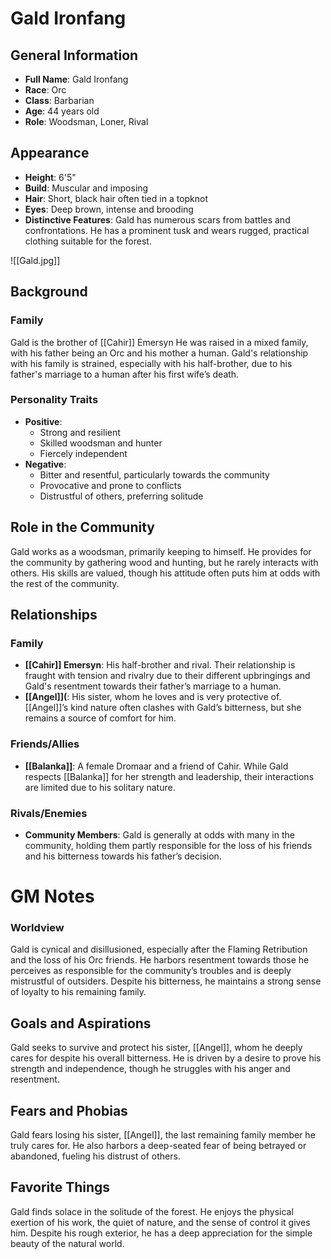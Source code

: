 # Gald Ironfang

## General Information
- **Full Name**: Gald Ironfang
- **Race**: Orc
- **Class**: Barbarian
- **Age**: 44 years old
- **Role**: Woodsman, Loner, Rival

## Appearance
- **Height**: 6'5"
- **Build**: Muscular and imposing
- **Hair**: Short, black hair often tied in a topknot
- **Eyes**: Deep brown, intense and brooding
- **Distinctive Features**: Gald has numerous scars from battles and confrontations. He has a prominent tusk and wears rugged, practical clothing suitable for the forest.

![[Gald.jpg]]

## Background

### Family
Gald is the brother of [[Cahir]] Emersyn He was raised in a mixed family, with his father being an Orc and his mother a human. Gald's relationship with his family is strained, especially with his half-brother, due to his father's marriage to a human after his first wife’s death.

### Personality Traits
- **Positive**:
  - Strong and resilient
  - Skilled woodsman and hunter
  - Fiercely independent
- **Negative**:
  - Bitter and resentful, particularly towards the community
  - Provocative and prone to conflicts
  - Distrustful of others, preferring solitude

## Role in the Community
Gald works as a woodsman, primarily keeping to himself. He provides for the community by gathering wood and hunting, but he rarely interacts with others. His skills are valued, though his attitude often puts him at odds with the rest of the community.

## Relationships

### Family
- **[[Cahir]] Emersyn**: His half-brother and rival. Their relationship is fraught with tension and rivalry due to their different upbringings and Gald's resentment towards their father’s marriage to a human.
- **[[Angel]](**: His sister, whom he loves and is very protective of. [[Angel]]’s kind nature often clashes with Gald’s bitterness, but she remains a source of comfort for him.

### Friends/Allies
- **[[Balanka]]**: A female Dromaar and a friend of Cahir. While Gald respects [[Balanka]] for her strength and leadership, their interactions are limited due to his solitary nature.

### Rivals/Enemies
- **Community Members**: Gald is generally at odds with many in the community, holding them partly responsible for the loss of his friends and his bitterness towards his father’s decision.

# GM Notes

### Worldview
Gald is cynical and disillusioned, especially after the Flaming Retribution and the loss of his Orc friends. He harbors resentment towards those he perceives as responsible for the community’s troubles and is deeply mistrustful of outsiders. Despite his bitterness, he maintains a strong sense of loyalty to his remaining family.

## Goals and Aspirations
Gald seeks to survive and protect his sister, [[Angel]], whom he deeply cares for despite his overall bitterness. He is driven by a desire to prove his strength and independence, though he struggles with his anger and resentment.

## Fears and Phobias
Gald fears losing his sister, [[Angel]], the last remaining family member he truly cares for. He also harbors a deep-seated fear of being betrayed or abandoned, fueling his distrust of others.

## Favorite Things
Gald finds solace in the solitude of the forest. He enjoys the physical exertion of his work, the quiet of nature, and the sense of control it gives him. Despite his rough exterior, he has a deep appreciation for the simple beauty of the natural world.